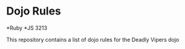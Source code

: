 Dojo Rules
==========

*Ruby
*JS
3213


This repository contains a list of dojo rules for the Deadly Vipers dojo

